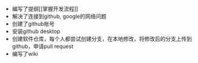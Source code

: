 * 编写了提纲[[掌握开发流程]]
* 解决了连接到github, google的网络问题
* 创建了github账号
* 安装github desktop
* 创建软件仓库，每个人都尝试创建分支，在本地修改，将修改后的分支上传到github，申请pull request
* 编写了wiki
